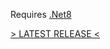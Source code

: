 Requires [.Net8](https://dotnet.microsoft.com/en-us/download/dotnet/8.0)

[> LATEST RELEASE <](https://github.com/SWCreeperKing/HydraTextClient/releases/latest)